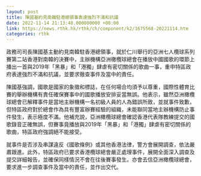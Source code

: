 ```yaml
---
layout: post
title: 陳國基約見南韓駐港總領事表達強烈不滿和抗議
date: 2022-11-14 21:13:48.000000000 +08:00
link: https://news.rthk.hk/rthk/ch/component/k2/1675568-20221114.htm
categories: rthk
---
```


政務司司長陳國基主動約見南韓駐香港總領事，就於仁川舉行的亞洲七人欖球系列賽第二站香港對南韓的決賽中，主辦機構亞洲橄欖球總會在播放中國國歌的環節上播出一首與2019年「黑暴」和「港獨」肆虐有密切關係的歌曲一事，重申特區政府表達強烈不滿和抗議，並要求徹查事件及當中的責任。

陳國基強調，國歌是國家的象徵和標誌，在任何場合均須予以尊重，國際性體育比賽的舉辦機構有責任確保賽事中的國歌播放安排妥當無誤。他表示，雖然亞洲橄欖球總會已解釋事件是當地主辦機構一名初級人員的人為錯誤所致，並就事件致歉，但特區政府對於總會作為具有豐富辦賽經驗的組織，未能聯同當地主辦機構防止事件發生，表示極度不滿。他補充說，亞洲橄欖球總會確認香港代表隊教練提交的國歌錄音正確無誤，但賽事竟播放與2019年「黑暴」和「港獨」肆虐有密切關係的歌曲，特區政府強調絕不能接受。

就事件是否涉及串謀違反《國歌條例》或其他香港法律，警方會展開調查，依法嚴肅跟進。此外，特區政府已要求香港欖球總會嚴正處理事件，展開全面深入調查及提交詳細報告，並確保同樣情況不會在往後賽事發生。亦會去信亞洲橄欖球總會，要求進一步調查事件及當中的責任，並作出交代。
